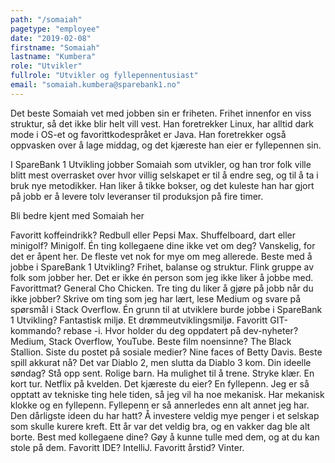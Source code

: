 ```yaml
---
path: "/somaiah"
pagetype: "employee"
date: "2019-02-08"
firstname: "Somaiah"
lastname: "Kumbera"
role: "Utvikler"
fullrole: "Utvikler og fyllepennentusiast"
email: "somaiah.kumbera@sparebank1.no"
---
```


Det beste Somaiah vet med jobben sin er friheten. Frihet innenfor en viss struktur, så det ikke blir helt vill vest. Han foretrekker Linux, har alltid dark mode i OS-et og favorittkodespråket er Java. Han foretrekker også oppvasken over å lage middag, og det kjæreste han eier er fyllepennen sin.

I SpareBank 1 Utvikling jobber Somaiah som utvikler, og han tror folk ville blitt mest overrasket over hvor villig selskapet er til å endre seg, og til å ta i bruk nye metodikker. Han liker å tikke bokser, og det kuleste han har gjort på jobb er å levere tolv leveranser til produksjon på fire timer.

Bli bedre kjent med Somaiah her

Favoritt koffeindrikk? Redbull eller Pepsi Max.
Shuffelboard, dart eller minigolf? Minigolf.
Én ting kollegaene dine ikke vet om deg? Vanskelig, for det er åpent her. De fleste vet nok for mye om meg allerede. 
Beste med å jobbe i SpareBank 1 Utvikling? Frihet, balanse og struktur. Flink gruppe av folk som jobber her. Det er ikke én person som jeg ikke liker å jobbe med.
Favorittmat? General Cho Chicken.
Tre ting du liker å gjøre på jobb når du ikke jobber? Skrive om ting som jeg har lært, lese Medium og svare på spørsmål i Stack Overflow.
Én grunn til at utviklere burde jobbe i SpareBank 1 Utvikling? Fantastisk miljø. Et drømmeutviklingsmiljø.
Favoritt GIT-kommando? rebase -i.
Hvor holder du deg oppdatert på dev-nyheter? Medium, Stack Overflow, YouTube.
Beste film noensinne? The Black Stallion.
Siste du postet på sosiale medier? Nine faces of Betty Davis.
Beste spill akkurat nå? Det var Diablo 2, men slutta da Diablo 3 kom.
Din ideelle søndag? Stå opp sent. Rolige barn. Ha mulighet til å trene. Stryke klær. En kort tur. Netflix på kvelden. 
Det kjæreste du eier? En fyllepenn. Jeg er så opptatt av tekniske ting hele tiden, så jeg vil ha noe mekanisk. Har mekanisk klokke og en fyllepenn. Fyllepenn er så annerledes enn alt annet jeg har. 
Den dårligste ideen du har hatt? Å investere veldig mye penger i et selskap som skulle kurere kreft. Ett år var det veldig bra, og en vakker dag ble alt borte.
Best med kollegaene dine? Gøy å kunne tulle med dem, og at du kan stole på dem.
Favoritt IDE? IntelliJ.
Favoritt årstid? Vinter.
